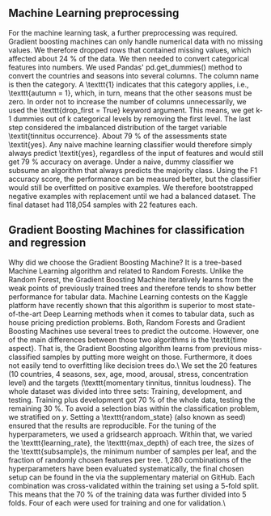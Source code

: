 ## Machine Learning preprocessing
For the machine learning task, a further preprocessing was required. Gradient boosting machines can only handle numerical data with no missing values. We therefore dropped rows that contained missing values, which affected about 24 \% of the data. We then needed to convert categorical features into numbers. We used Pandas' pd.get\_dummies() method to convert the countries and seasons into several columns. The column name is then the category. A \texttt{1} indicates that this category applies, i.e., \texttt{autumn = 1}, which, in turn, means that the other seasons must be zero. In order not to increase the number of columns unnecessarily, we used the \texttt{drop\_first = True} keyword argument. This means, we get k-1 dummies out of k categorical levels by removing the first level.
The last step considered the imbalanced distribution of the target variable \textit{tinnitus occurrence}. About 79 \% of the assessments state \textit{yes}. Any naive machine learning classifier would therefore simply always predict \textit{yes}, regardless of the input of features and would still get 79 \% accuracy on average. Under a naive, dummy classifier we subsume an algorithm that always predicts the majority class. Using the F1 accuracy score, the performance can be measured better, but the classifier would still be overfitted on positive examples. We therefore bootstrapped negative examples with replacement until we had a balanced dataset. The final dataset had 118,054 samples with 22 features each. 

## Gradient Boosting Machines for classification and regression
Why did we choose the Gradient Boosting Machine? It is a tree-based Machine Learning algorithm and related to Random Forests. Unlike the Random Forest, the Gradient Boosting Machine iteratively learns from the weak points of previously trained trees and therefore tends to show better performance for tabular data. Machine Learning contests on the Kaggle platform have recently shown that this algorithm is superior to most state-of-the-art Deep Learning methods when it comes to tabular data, such as house pricing prediction problems. Both, Random Forests and Gradient Boosting Machines use several trees to predict the outcome. However, one of the main differences between those two algorithms is the \textit{time aspect}. That is, the Gradient Boosting algorithm learns from previous miss-classified samples by putting more weight on those. Furthermore, it does not easily tend to overfitting like decision trees do.\\
We set the 20 features (10 countries, 4 seasons, sex, age, mood, arousal, stress, concentration level) and the targets (\texttt{momentary tinnitus, tinnitus loudness}. The whole dataset was divided into three sets: Training, development, and testing.
Training plus development got 70 \% of the whole data, testing the remaining 30 \%. To avoid a selection bias within the classification problem, we stratified on $y$. Setting a \texttt{random\_state} (also known as seed) ensured that the results are reproducible. For the tuning of the hyperparameters, we used a gridsearch approach. Within that, we varied the \texttt{learning\_rate}, the \texttt{max\_depth} of each tree, the sizes of the \texttt{subsample}s, the minimum number of samples per leaf, and the fraction of randomly chosen features per tree. 1,280 combinations of the hyperparameters have been evaluated systematically, the final chosen setup can be found in the via the supplementary material on GitHub. Each combination was cross-validated within the training set using a 5-fold split. This means that the 70 \% of the training data was further divided into 5 folds. Four of each were used for training and one for validation.\\